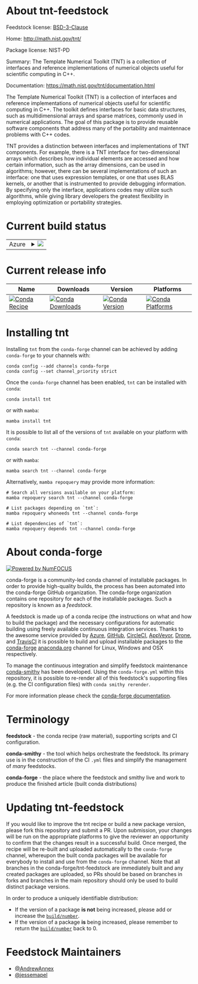 About tnt-feedstock
===================

Feedstock license: [BSD-3-Clause](https://github.com/conda-forge/tnt-feedstock/blob/main/LICENSE.txt)

Home: http://math.nist.gov/tnt/

Package license: NIST-PD

Summary: The Template Numerical Toolkit (TNT) is a collection of interfaces and reference implementations of numerical objects useful for scientific computing in C++.

Documentation: https://math.nist.gov/tnt/documentation.html

The Template Numerical Toolkit (TNT) is a collection of interfaces and reference implementations of numerical objects useful for scientific computing in C++.
The toolkit defines interfaces for basic data structures, such as multidimensional arrays and sparse matrices, commonly used in numerical applications.
The goal of this package is to provide reusable software components that address many of the portability and maintennace problems with C++ codes.

TNT provides a distinction between interfaces and implementations of TNT components.
For example, there is a TNT interface for two-dimensional arrays which describes how individual elements are accessed and how certain information, such as the array dimensions, can be used in algorithms; however, there can be several implementations of such an interface: one that uses expression templates, or one that uses BLAS kernels, or another that is instrumented to provide debugging information.
By specifying only the interface, applications codes may utilize such algorithms, while giving library developers the greatest flexibility in employing optimization or portability strategies.


Current build status
====================


<table>
    
  <tr>
    <td>Azure</td>
    <td>
      <details>
        <summary>
          <a href="https://dev.azure.com/conda-forge/feedstock-builds/_build/latest?definitionId=13516&branchName=main">
            <img src="https://dev.azure.com/conda-forge/feedstock-builds/_apis/build/status/tnt-feedstock?branchName=main">
          </a>
        </summary>
        <table>
          <thead><tr><th>Variant</th><th>Status</th></tr></thead>
          <tbody><tr>
              <td>linux_64</td>
              <td>
                <a href="https://dev.azure.com/conda-forge/feedstock-builds/_build/latest?definitionId=13516&branchName=main">
                  <img src="https://dev.azure.com/conda-forge/feedstock-builds/_apis/build/status/tnt-feedstock?branchName=main&jobName=linux&configuration=linux%20linux_64_" alt="variant">
                </a>
              </td>
            </tr><tr>
              <td>linux_aarch64</td>
              <td>
                <a href="https://dev.azure.com/conda-forge/feedstock-builds/_build/latest?definitionId=13516&branchName=main">
                  <img src="https://dev.azure.com/conda-forge/feedstock-builds/_apis/build/status/tnt-feedstock?branchName=main&jobName=linux&configuration=linux%20linux_aarch64_" alt="variant">
                </a>
              </td>
            </tr><tr>
              <td>linux_ppc64le</td>
              <td>
                <a href="https://dev.azure.com/conda-forge/feedstock-builds/_build/latest?definitionId=13516&branchName=main">
                  <img src="https://dev.azure.com/conda-forge/feedstock-builds/_apis/build/status/tnt-feedstock?branchName=main&jobName=linux&configuration=linux%20linux_ppc64le_" alt="variant">
                </a>
              </td>
            </tr><tr>
              <td>osx_64</td>
              <td>
                <a href="https://dev.azure.com/conda-forge/feedstock-builds/_build/latest?definitionId=13516&branchName=main">
                  <img src="https://dev.azure.com/conda-forge/feedstock-builds/_apis/build/status/tnt-feedstock?branchName=main&jobName=osx&configuration=osx%20osx_64_" alt="variant">
                </a>
              </td>
            </tr><tr>
              <td>osx_arm64</td>
              <td>
                <a href="https://dev.azure.com/conda-forge/feedstock-builds/_build/latest?definitionId=13516&branchName=main">
                  <img src="https://dev.azure.com/conda-forge/feedstock-builds/_apis/build/status/tnt-feedstock?branchName=main&jobName=osx&configuration=osx%20osx_arm64_" alt="variant">
                </a>
              </td>
            </tr><tr>
              <td>win_64</td>
              <td>
                <a href="https://dev.azure.com/conda-forge/feedstock-builds/_build/latest?definitionId=13516&branchName=main">
                  <img src="https://dev.azure.com/conda-forge/feedstock-builds/_apis/build/status/tnt-feedstock?branchName=main&jobName=win&configuration=win%20win_64_" alt="variant">
                </a>
              </td>
            </tr>
          </tbody>
        </table>
      </details>
    </td>
  </tr>
</table>

Current release info
====================

| Name | Downloads | Version | Platforms |
| --- | --- | --- | --- |
| [![Conda Recipe](https://img.shields.io/badge/recipe-tnt-green.svg)](https://anaconda.org/conda-forge/tnt) | [![Conda Downloads](https://img.shields.io/conda/dn/conda-forge/tnt.svg)](https://anaconda.org/conda-forge/tnt) | [![Conda Version](https://img.shields.io/conda/vn/conda-forge/tnt.svg)](https://anaconda.org/conda-forge/tnt) | [![Conda Platforms](https://img.shields.io/conda/pn/conda-forge/tnt.svg)](https://anaconda.org/conda-forge/tnt) |

Installing tnt
==============

Installing `tnt` from the `conda-forge` channel can be achieved by adding `conda-forge` to your channels with:

```
conda config --add channels conda-forge
conda config --set channel_priority strict
```

Once the `conda-forge` channel has been enabled, `tnt` can be installed with `conda`:

```
conda install tnt
```

or with `mamba`:

```
mamba install tnt
```

It is possible to list all of the versions of `tnt` available on your platform with `conda`:

```
conda search tnt --channel conda-forge
```

or with `mamba`:

```
mamba search tnt --channel conda-forge
```

Alternatively, `mamba repoquery` may provide more information:

```
# Search all versions available on your platform:
mamba repoquery search tnt --channel conda-forge

# List packages depending on `tnt`:
mamba repoquery whoneeds tnt --channel conda-forge

# List dependencies of `tnt`:
mamba repoquery depends tnt --channel conda-forge
```


About conda-forge
=================

[![Powered by
NumFOCUS](https://img.shields.io/badge/powered%20by-NumFOCUS-orange.svg?style=flat&colorA=E1523D&colorB=007D8A)](https://numfocus.org)

conda-forge is a community-led conda channel of installable packages.
In order to provide high-quality builds, the process has been automated into the
conda-forge GitHub organization. The conda-forge organization contains one repository
for each of the installable packages. Such a repository is known as a *feedstock*.

A feedstock is made up of a conda recipe (the instructions on what and how to build
the package) and the necessary configurations for automatic building using freely
available continuous integration services. Thanks to the awesome service provided by
[Azure](https://azure.microsoft.com/en-us/services/devops/), [GitHub](https://github.com/),
[CircleCI](https://circleci.com/), [AppVeyor](https://www.appveyor.com/),
[Drone](https://cloud.drone.io/welcome), and [TravisCI](https://travis-ci.com/)
it is possible to build and upload installable packages to the
[conda-forge](https://anaconda.org/conda-forge) [anaconda.org](https://anaconda.org/)
channel for Linux, Windows and OSX respectively.

To manage the continuous integration and simplify feedstock maintenance
[conda-smithy](https://github.com/conda-forge/conda-smithy) has been developed.
Using the ``conda-forge.yml`` within this repository, it is possible to re-render all of
this feedstock's supporting files (e.g. the CI configuration files) with ``conda smithy rerender``.

For more information please check the [conda-forge documentation](https://conda-forge.org/docs/).

Terminology
===========

**feedstock** - the conda recipe (raw material), supporting scripts and CI configuration.

**conda-smithy** - the tool which helps orchestrate the feedstock.
                   Its primary use is in the construction of the CI ``.yml`` files
                   and simplify the management of *many* feedstocks.

**conda-forge** - the place where the feedstock and smithy live and work to
                  produce the finished article (built conda distributions)


Updating tnt-feedstock
======================

If you would like to improve the tnt recipe or build a new
package version, please fork this repository and submit a PR. Upon submission,
your changes will be run on the appropriate platforms to give the reviewer an
opportunity to confirm that the changes result in a successful build. Once
merged, the recipe will be re-built and uploaded automatically to the
`conda-forge` channel, whereupon the built conda packages will be available for
everybody to install and use from the `conda-forge` channel.
Note that all branches in the conda-forge/tnt-feedstock are
immediately built and any created packages are uploaded, so PRs should be based
on branches in forks and branches in the main repository should only be used to
build distinct package versions.

In order to produce a uniquely identifiable distribution:
 * If the version of a package **is not** being increased, please add or increase
   the [``build/number``](https://docs.conda.io/projects/conda-build/en/latest/resources/define-metadata.html#build-number-and-string).
 * If the version of a package **is** being increased, please remember to return
   the [``build/number``](https://docs.conda.io/projects/conda-build/en/latest/resources/define-metadata.html#build-number-and-string)
   back to 0.

Feedstock Maintainers
=====================

* [@AndrewAnnex](https://github.com/AndrewAnnex/)
* [@jessemapel](https://github.com/jessemapel/)


